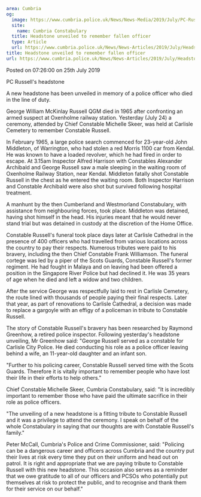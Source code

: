```yaml
area: Cumbria
og:
  image: https://www.cumbria.police.uk/News/News-Media/2019/July/PC-Russell-Headstonejpg.jpg
  site:
    name: Cumbria Constabulary
  title: Headstone unveiled to remember fallen officer
  type: Article
  url: https://www.cumbria.police.uk/News/News-Articles/2019/July/Headstone-unveiled-to-remember-fallen-officer.aspx
title: Headstone unveiled to remember fallen officer
url: https://www.cumbria.police.uk/News/News-Articles/2019/July/Headstone-unveiled-to-remember-fallen-officer.aspx
```

Posted on 07:26:00 on 25th July 2019

PC Russell's headstone

A new headstone has been unveiled in memory of a police officer who died in the line of duty.

George William McKinlay Russell QGM died in 1965 after confronting an armed suspect at Oxenholme railway station. Yesterday (July 24) a ceremony, attended by Chief Constable Michelle Skeer, was held at Carlisle Cemetery to remember Constable Russell.

In February 1965, a large police search commenced for 23-year-old John Middleton, of Warrington, who had stolen a red Morris 1100 car from Kendal. He was known to have a loaded revolver, which he had fired in order to escape. At 3.15am Inspector Alfred Harrison with Constables Alexander Archibald and George Russell saw a male sleeping in the waiting room of Oxenholme Railway Station, near Kendal. Middleton fatally shot Constable Russell in the chest as he entered the waiting room. Both Inspector Harrison and Constable Archibald were also shot but survived following hospital treatment.

A manhunt by the then Cumberland and Westmorland Constabulary, with assistance from neighbouring forces, took place. Middleton was detained, having shot himself in the head. His injuries meant that he would never stand trial but was detained in custody at the discretion of the Home Office.

Constable Russell's funeral took place days later at Carlisle Cathedral in the presence of 400 officers who had travelled from various locations across the country to pay their respects. Numerous tributes were paid to his bravery, including the then Chief Constable Frank Williamson. The funeral cortege was led by a piper of the Scots Guards, Constable Russell's former regiment. He had fought in Malaya and on leaving had been offered a position in the Singapore River Police but had declined it. He was 35 years of age when he died and left a widow and two children.

After the service George was respectfully laid to rest in Carlisle Cemetery, the route lined with thousands of people paying their final respects. Later that year, as part of renovations to Carlisle Cathedral, a decision was made to replace a gargoyle with an effigy of a policeman in tribute to Constable Russell.

The story of Constable Russell's bravery has been researched by Raymond Greenhow, a retired police inspector. Following yesterday's headstone unveiling, Mr Greenhow said: "George Russell served as a constable for Carlisle City Police. He died conducting his role as a police officer leaving behind a wife, an 11-year-old daughter and an infant son.

"Further to his policing career, Constable Russell served time with the Scots Guards. Therefore it is vitally important to remember people who have lost their life in their efforts to help others."

Chief Constable Michelle Skeer, Cumbria Constabulary, said: "It is incredibly important to remember those who have paid the ultimate sacrifice in their role as police officers.

"The unveiling of a new headstone is a fitting tribute to Constable Russell and it was a privilege to attend the ceremony. I speak on behalf of the whole Constabulary in saying that our thoughts are with Constable Russell's family."

Peter McCall, Cumbria's Police and Crime Commissioner, said: "Policing can be a dangerous career and officers across Cumbria and the country put their lives at risk every time they put on their uniform and head out on patrol. It is right and appropriate that we are paying tribute to Constable Russell with this new headstone. This occasion also serves as a reminder that we owe gratitude to all of our officers and PCSOs who potentially put themselves at risk to protect the public, and to recognise and thank them for their service on our behalf."
